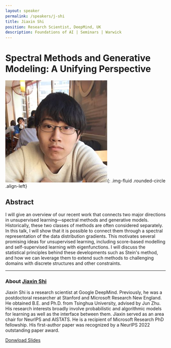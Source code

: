 ```yaml
---
layout: speaker
permalink: /speakers/j-shi
title: Jiaxin Shi
position: Research Scientist, DeepMind, UK
description: Foundations of AI | Seminars | Warwick
---
```


# Spectral Methods and Generative Modeling: A Unifying Perspective

![Jiaxin Shi ](/assets/img/jiaxin_shi.jpg){: .img-fluid .rounded-circle .align-left}

## Abstract

I will give an overview of our recent work that connects two major directions in unsupervised learning—spectral methods and generative models. Historically, these two classes of methods are often considered separately. In this talk, I will show that it is possible to connect them through a spectral
representation of the data distribution gradients. This motivates several promising ideas for unsupervised learning, including score-based modelling and self-supervised learning with eigenfunctions. I will discuss the statistical principles behind these developments such as Stein's method, and how we can leverage them to extend such methods to challenging domains with discrete structures and other constraints.

---

### About [Jiaxin Shi](https://jiaxins.io/)

Jiaxin Shi is a research scientist at Google DeepMind. Previously, he was a postdoctoral researcher at Stanford and Microsoft Research New England. He obtained B.E. and Ph.D. from Tsinghua University, advised by Jun Zhu. His research interests broadly involve probabilistic and algorithmic models for
learning as well as the interface between them. Jiaxin served as an area chair for NeurIPS and AISTATS. He is a recipient of Microsoft Research PhD fellowship. His first-author paper was recognized by a NeurIPS 2022 outstanding paper award.

[Donwload Slides](/assets/slides/jiaxins-warwick-2024524.pdf)
